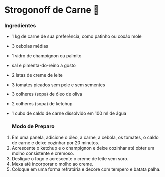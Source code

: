 # Strogonoff de Carne :ox:

### Ingredientes

- 1 kg de carne de sua preferência, como patinho ou coxão mole

- 3 cebolas médias

- 1 vidro de champignon ou palmito

- sal e pimenta-do-reino a gosto

- 2 latas de creme de leite

- 3 tomates picados sem pele e sem sementes

- 3 colheres (sopa) de óleo de oliva

- 2 colheres (sopa) de ketchup

- 1 cubo de caldo de carne dissolvido em 100 ml de água

  

  ### Modo de Preparo

1. Em uma panela, adicione o óleo, a carne, a cebola, os tomates, o caldo de carne e deixe cozinhar por 20 minutos.
2. Acrescente o ketchup e o champignon e deixe cozinhar até obter um molho consistente e cremoso.
3. Desligue o fogo e acrescente o creme de leite sem soro.
4. Mexa até incorporar o molho ao creme.
5. Coloque em uma forma refratária e decore com tempero e batata palha.

